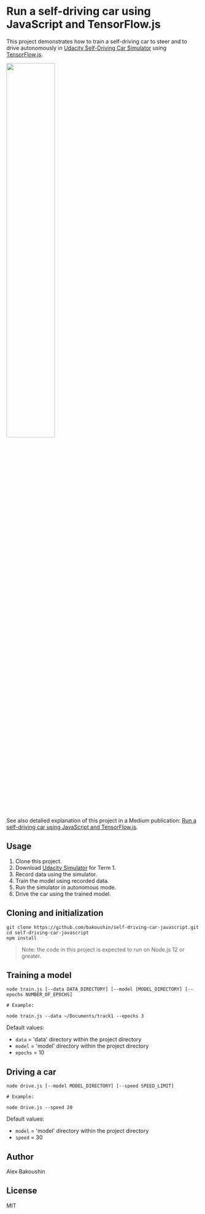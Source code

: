 # Run a self-driving car using JavaScript and TensorFlow.js

This project demonstrates how to train a self-driving car to steer and to drive autonomously in [Udacity Self-Driving Car Simulator](https://github.com/udacity/self-driving-car-sim) using [TensorFlow.js](https://www.tensorflow.org/js).

[<img src="https://img.youtube.com/vi/7fvKAR1TosA/maxresdefault.jpg" width="50%">](https://youtu.be/7fvKAR1TosA)

See also detalied explanation of this project in a Medium publication: [Run a self-driving car using JavaScript and TensorFlow.js](https://medium.com/@bakoushin/run-a-self-driving-car-using-javascript-and-tensorflow-js-8b9b3f7af23d).

## Usage

1. Clone this project.
2. Download [Udacity Simulator](https://github.com/udacity/self-driving-car-sim) for Term 1.
3. Record data using the simulator.
4. Train the model using recorded data.
5. Run the simulator in autonomous mode.
6. Drive the car using the trained model.

## Cloning and initialization

```
git clone https://github.com/bakoushin/self-driving-car-javascript.git
cd self-driving-car-javascript
npm install
```

> Note: the code in this project is expected to run on Node.js 12 or greater.

## Training a model

```
node train.js [--data DATA_DIRECTORY] [--model [MODEL_DIRECTORY] [--epochs NUMBER_OF_EPOCHS]

# Example:

node train.js --data ~/Documents/track1 --epochs 3
```

Default values:

- `data` = 'data' directory within the project directory
- `model` = 'model' directory within the project directory
- `epochs` = 10

## Driving a car

```
node drive.js [--model MODEL_DIRECTORY] [--speed SPEED_LIMIT]

# Example:

node drive.js --speed 20

```

Default values:

- `model` = 'model' directory within the project directory
- `speed` = 30

## Author

Alex Bakoushin

## License

MIT
